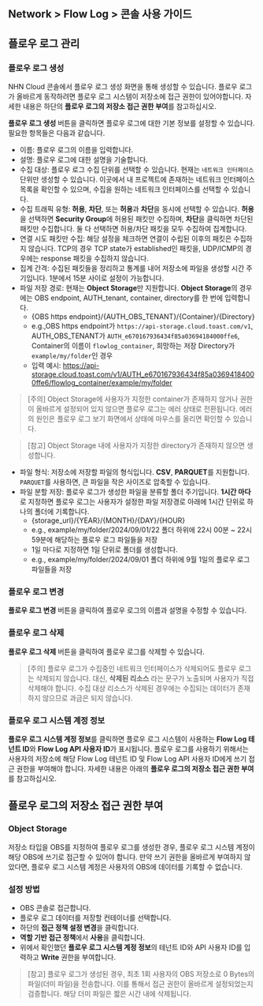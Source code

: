 ## Network > Flow Log > 콘솔 사용 가이드

## 플로우 로그 관리
### 플로우 로그 생성
NHN Cloud 콘솔에서 플로우 로그 생성 화면을 통해 생성할 수 있습니다. 플로우 로그가 올바르게 동작하려면 플로우 로그 시스템이 저장소에 접근 권한이 있어야합니다. 자세한 내용은 하단의 **플로우 로그의 저장소 접근 권한 부여**를 참고하십시오.

**플로우 로그 생성** 버튼을 클릭하면 플로우 로그에 대한 기본 정보를 설정할 수 있습니다. 필요한 항목들은 다음과 같습니다.

* 이름: 플로우 로그의 이름을 입력합니다.
* 설명: 플로우 로그에 대한 설명을 기술합니다.
* 수집 대상: 플로우 로그 수집 단위를 선택할 수 있습니다. 현재는 `네트워크 인터페이스` 단위만 생성할 수 있습니다. 이곳에서 내 프로젝트에 존재하는 네트워크 인터페이스 목록을 확인할 수 있으며, 수집을 원하는 네트워크 인터페이스를 선택할 수 있습니다.
* 수집 트래픽 유형: **허용**, **차단**, 또는 **허용**과 **차단**을 동시에 선택할 수 있습니다. **허용**을 선택하면 **Security Group**에 허용된 패킷만 수집하며, **차단**을 클릭하면 차단된 패킷만 수집합니다. 둘 다 선택하면 허용/차단 패킷을 모두 수집하여 집계합니다.
* 연결 시도 패킷만 수집: 해당 설정을 체크하면 연결이 수립된 이후의 패킷은 수집하지 않습니다. TCP의 경우 TCP state가 established인 패킷을, UDP/ICMP의 경우에는 response 패킷을 수집하지 않습니다.
* 집계 간격: 수집된 패킷들을 정리하고 통계를 내어 저장소에 파일을 생성할 시간 주기입니다. 1분에서 15분 사이로 설정이 가능합니다. 
* 파일 저장 경로: 현재는 **Object Storage**만 지원합니다. **Object Storage**의 경우에는 OBS endpoint, AUTH_tenant, container, directory를 한 번에 입력합니다.
    * {OBS https endpoint}/{AUTH_OBS_TENANT}/{Container}/{Directory}
    * e.g.,OBS https endpoint가 `https://api-storage.cloud.toast.com/v1`, AUTH_OBS_TENANT가 `AUTH_e670167936434f85a03694184000ffe6`, Container의 이름이 `flowlog_container`, 희망하는 저장 Directory가 `example/my/folder`인 경우
    * 입력 예시: https://api-storage.cloud.toast.com/v1/AUTH_e670167936434f85a03694184000ffe6/flowlog_container/example/my/folder

> [주의] Object Storage에 사용자가 지정한 container가 존재하지 않거나 권한이 올바르게 설정되어 있지 않으면 플로우 로그는 에러 상태로 전환됩니다. 에러의 원인은 플로우 로그 보기 화면에서 상태에 마우스를 올리면 확인할 수 있습니다.
 
> [참고] Object Storage 내에 사용자가 지정한 directory가 존재하지 않으면 생성합니다.

* 파일 형식: 저장소에 저장할 파일의 형식입니다. **CSV**, **PARQUET**를 지원합니다. `PARQUET`를 사용하면, 큰 파일을 작은 사이즈로 압축할 수 있습니다.
* 파일 분할 저장: 플로우 로그가 생성한 파일을 분류할 폴더 주기입니다. **1시간 마다**로 지정하면 플로우 로그는 사용자가 설정한 파일 저장경로 아래에 1시간 단위로 하나의 폴더에 기록합니다. 
    * {storage_url}/{YEAR}/{MONTH}/{DAY}/{HOUR}
    * e.g., example/my/folder/2024/09/01/22 폴더 하위에 22시 00분 ~ 22시 59분에 해당하는 플로우 로그 파일들을 저장
    * 1일 마다로 지정하면 1일 단위로 폴더를 생성합니다. 
    * e.g., example/my/folder/2024/09/01 폴더 하위에 9월 1일의 플로우 로그 파일들을 저장

### 플로우 로그 변경
**플로우 로그 변경** 버튼을 클릭하여 플로우 로그의 이름과 설명을 수정할 수 있습니다.

### 플로우 로그 삭제
**플로우 로그 삭제** 버튼을 클릭하여 플로우 로그를 삭제할 수 있습니다.

> [주의] 플로우 로그가 수집중인 네트워크 인터페이스가 삭제되어도 플로우 로그는 삭제되지 않습니다. 대신, **삭제된 리소스** 라는 문구가 노출되며 사용자가 직접 삭제해야 합니다. 
> 수집 대상 리소스가 삭제된 경우에는 수집되는 데이터가 존재하지 않으므로 과금은 되지 않습니다.

### 플로우 로그 시스템 계정 정보
**플로우 로그 시스템 계정 정보**를 클릭하면 플로우 로그 시스템이 사용하는 **Flow Log 테넌트 ID**와 **Flow Log API 사용자 ID**가 표시됩니다. 플로우 로그를 사용하기 위해서는 사용자의 저장소에 해당 Flow Log 테넌트 ID 및 Flow Log API 사용자 ID에게 쓰기 접근 권한을 부여해야 합니다. 자세한 내용은 아래의 **플로우 로그의 저장소 접근 권한 부여** 를 참고하십시오.



## 플로우 로그의 저장소 접근 권한 부여
### Object Storage
저장소 타입을 OBS를 지정하여 플로우 로그를 생성한 경우, 플로우 로그 시스템 계정이 해당 OBS에 쓰기로 접근할 수 있어야 합니다. 만약 쓰기 권한을 올바르게 부여하지 않았다면, 플로우 로그 시스템 계정은 사용자의 OBS에 데이터를 기록할 수 없습니다.

### 설정 방법

* OBS 콘솔로 접근합니다.
* 플로우 로그 데이터를 저장할 컨테이너를 선택합니다.
* 하단의 **접근 정책 설정 변경**을 클릭합니다.
* **역할 기반 접근 정책**에서 **사용**을 클릭합니다.
* 위에서 확인했던 **플로우 로그 시스템 계정 정보**의 테넌트 ID와 API 사용자 ID를 입력하고 **Write** 권한을 부여합니다.

> [참고] 플로우 로그가 생성된 경우, 최초 1회 사용자의 OBS 저장소로 0 Bytes의 파일(더미 파일)을 전송합니다. 이를 통해서 접근 권한이 올바르게 설정되었는지 검증합니다. 해당 더미 파일은 짧은 시간 내에 삭제됩니다.
